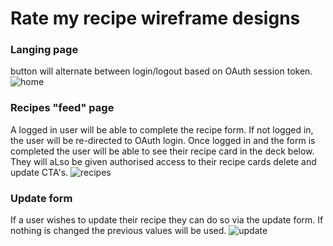 # Rate my recipe wireframe designs
### Langing page
button will alternate between login/logout based on OAuth session token. 
![home]('./home-wireframe.png')
### Recipes "feed" page
A logged in user will be able to complete the recipe form. If not logged in, the user will be re-directed to OAuth login.
Once logged in and the form is completed the user will be able to see their recipe card in the deck below. They will aLso be given authorised access to their recipe cards delete and update CTA's. 
![recipes]('./recipes-wireframe.png')
### Update form
If a user wishes to update their recipe they can do so via the update form. If nothing is changed the previous values will be used. 
![update]('./update-wireframe.png')

